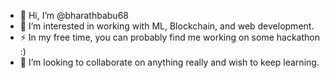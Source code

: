 - 👋 Hi, I’m @bharathbabu68
- 👀 I’m interested in working with ML, Blockchain, and web development. 
- ⚡ In my free time, you can probably find me working on some hackathon :)
- 💞️ I’m looking to collaborate on anything really and wish to keep learning. 

<!---
bharathbabu68/bharathbabu68 is a ✨ special ✨ repository because its `README.md` (this file) appears on your GitHub profile.
You can click the Preview link to take a look at your changes.
--->
